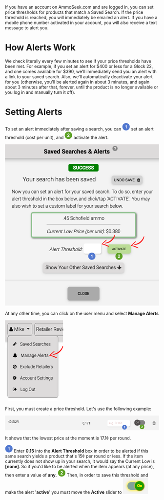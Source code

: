 <!-- TITLE: Alerts -->
<!-- SUBTITLE: A quick summary of Alerts -->

If you have an account on AmmoSeek.com and are logged in, you can set price thresholds for products that match a Saved Search. If the price threshold is reached, you will immediately be emailed an alert. If you have a mobile phone number activated in your account, you will also receive a text message to alert you.

# How Alerts Work
We check literally every few minutes to see if your price thresholds have been met. For example, if you set an alert for $400 or less for a Glock 22, and one comes available for $390, we'll immediately send you an alert with a link to your saved search. Also, we'll automatically deactivate your alert for you (otherwise, you'll be alerted again in about 3 minutes, and again about 3 minutes after that, forever, until the product is no longer available or you log in and manually turn it off).

# Setting Alerts
To set an alert immediately after saving a search, you can ![1 25 X 25](/uploads/1-25-x-25.png "1 25 X 25") set an alert threshold (cost per unit), and ![2 25 X 25](/uploads/2-25-x-25.png "2 25 X 25") activate the alert.

![Setalertaftersavingsearch](/uploads/setalertaftersavingsearch.png "Setalertaftersavingsearch")

At any other time, you can click on the user menu and select **Manage Alerts**

![Managealertsoption](/uploads/managealertsoption.png "Managealertsoption")

First, you must create a price threshold. Let's use the following example:

![Setalert](/uploads/setalert.png "Setalert")

It shows that the lowest price at the moment is 17.1¢ per round.

![1 25 X 25](/uploads/1-25-x-25.png "1 25 X 25") Enter **0.15** into the **Alert Threshold** box in order to be alerted if this same search yields a product that's 15¢ per round or less. If the item currently does not show up in your search, it would say the Current Low is **[none]**. So if you'd like to be alerted when the item appears (at any price), then enter a value of **any**.
![2 25 X 25](/uploads/2-25-x-25.png "2 25 X 25") Then, in order to save this threshold and make the alert '**active**' you must move the **Active** slider to ![Slideron](/uploads/slideron.png "Slideron")